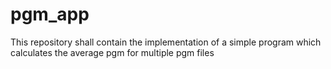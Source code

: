 # pgm_app
This repository shall contain the implementation of a simple program which calculates the average pgm for multiple pgm files
